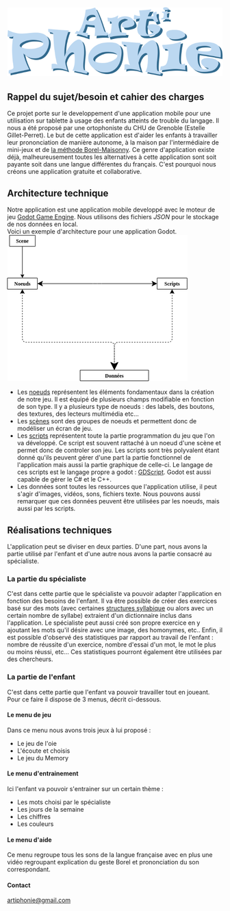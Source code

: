 # ![](https://github.com/WriteInGesturesProject/dev/blob/master/writeInGesture/assets/logo.png) 

## Rappel du sujet/besoin et cahier des charges
Ce projet porte sur le developpement d'une application mobile pour une utilisation sur tablette à usage des enfants atteints de trouble du langage.
Il nous a été proposé par une ortophoniste du CHU de Grenoble (Estelle Gillet-Perret).
Le but de cette application est d'aider les enfants à travailler leur prononciation de manière autonome, à la maison par l'intermédiaire de mini-jeux et de [la méthode Borel-Maisonny](https://fr.wikipedia.org/wiki/M%C3%A9thode_Borel-Maisonny).
Ce genre d'application existe déjà, malheureusement toutes les alternatives à cette application sont soit payante soit dans une langue différentes du français. C'est pourquoi nous créons une application gratuite et collaborative.

## Architecture technique
Notre application est une application mobile developpé avec le moteur de jeu [Godot Game Engine](https://godotengine.org).
Nous utilisons des fichiers *JSON* pour le stockage de nos données en local.  
Voici un exemple d'architecture pour une application Godot.  
![](https://github.com/WriteInGesturesProject/docs/blob/master/Images/Architecture.png)  

- Les [noeuds](http://docs.godotengine.org/fr/latest/getting_started/step_by_step/scenes_and_nodes.html#nodes) représentent les éléments fondamentaux dans la création de notre jeu. Il est équipé de plusieurs champs modifiable en fonction de son type. Il y a plusieurs type de noeuds : des labels, des boutons, des textures, des lecteurs multimédia etc...  
- Les [scènes](http://docs.godotengine.org/fr/latest/getting_started/step_by_step/scenes_and_nodes.html#scenes) sont des groupes de noeuds et permettent donc de modéliser un écran de jeu.  
- Les [scripts](https://docs.godotengine.org/fr/latest/getting_started/scripting/visual_script/getting_started.html) représentent toute la partie programmation du jeu que l'on va développé. Ce script est souvent rattaché à un noeud d'une scène et permet donc de controler son jeu. Les scripts sont très polyvalent étant donné qu'ils peuvent gérer d'une part la partie fonctionnel de l'application mais aussi la partie graphique de celle-ci.  Le langage de ces scripts est le langage propre a godot : [GDScript](https://docs.godotengine.org/fr/latest/getting_started/scripting/gdscript/gdscript_advanced.html). Godot est aussi capable de gérer le C# et le C++.
- Les données sont toutes les ressources que l'application utilise, il peut s'agir d'images, vidéos, sons, fichiers texte. Nous pouvons aussi remarquer que ces données peuvent être utilisées par les noeuds, mais aussi par les scripts.


## Réalisations techniques
L'application peut se diviser en deux parties. D'une part, nous avons la partie utilisé par l'enfant et d'une autre nous avons la partie consacré au spécialiste.


### La partie du spécialiste
C'est dans cette partie que le spécialiste va pouvoir adapter l'application en fonction des besoins de l'enfant. Il va être possible de créer des exercices basé sur des mots (avec certaines [structures syllabique](https://www.sfu.ca/fren270/phonologie/page4_7.html) ou alors avec un certain nombre de syllabe) extraient d'un dictionnaire inclus dans l'application. Le spécialiste peut aussi créé son propre exercice en y ajoutant les mots qu'il désire avec une image, des homonymes, etc..
Enfin, il est possible d'observé des statistiques par rapport au travail de l'enfant : nombre de réussite d'un exercice, nombre d'essai d'un mot, le mot le plus ou moins réussi, etc... Ces statistiques pourront également être utilisées par des chercheurs.


### La partie de l'enfant
C'est dans cette partie que l'enfant va pouvoir travailler tout en joueant. Pour ce faire il dispose de 3 menus, décrit ci-dessous. 

#### Le menu de jeu
Dans ce menu nous avons trois jeux à lui proposé :
- Le jeu de l'oie
- L'écoute et choisis
- Le jeu du Memory


#### Le menu d'entrainement
Ici l'enfant va pouvoir s'entrainer sur un certain thème :
- Les mots choisi par le spécialiste
- Les jours de la semaine
- Les chiffres
- Les couleurs


#### Le menu d'aide
Ce menu regroupe tous les sons de la langue française avec en plus une vidéo regroupant explication du geste Borel et prononciation du son correspondant.

#### Contact 
artiphonie@gmail.com

